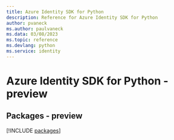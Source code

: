 ```yaml
---
title: Azure Identity SDK for Python
description: Reference for Azure Identity SDK for Python
author: pvaneck
ms.author: paulvaneck
ms.data: 03/08/2023
ms.topic: reference
ms.devlang: python
ms.service: identity
---
```

# Azure Identity SDK for Python - preview
## Packages - preview
[!INCLUDE [packages](identity-index.md)]